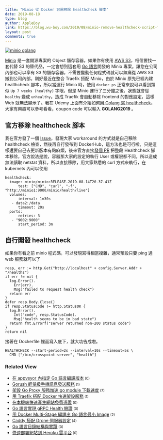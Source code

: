 ```yaml
---
title: "Minio 從 Docker 容器移除 healthcheck 腳本"
date: 2019-08-18
type: blog
author: AppleBoy
link: https://blog.wu-boy.com/2019/08/minio-remove-healthcheck-script-for-docker-image/
layout: post
comments: true
---
```


<p><a href="https://lh3.googleusercontent.com/3lAv9HlhI9mxCfow0jHY5-G6H-tvXJLCv3S2QvzKReV_R-61oywRIXW6sruwPrS69CXpMAuIrccgVH8HY5hIzDGvenyhFhKcGmBk0CmU1c36k6NrjSvYESSmAEAejlxmxdW_gduXZio=w1920-h1080" title="minio golang"><img src="https://lh3.googleusercontent.com/3lAv9HlhI9mxCfow0jHY5-G6H-tvXJLCv3S2QvzKReV_R-61oywRIXW6sruwPrS69CXpMAuIrccgVH8HY5hIzDGvenyhFhKcGmBk0CmU1c36k6NrjSvYESSmAEAejlxmxdW_gduXZio=w1920-h1080" alt="minio golang" title="minio golang" /></a></p>
<p><a href="https://min.io/">Minio</a> 是一套開源專案的 Object 儲存容器，如果你有使用 <a href="https://aws.amazon.com/tw/s3/">AWS S3</a>，相信要找一套代替 S3 的替代品，一定會想到這套用 <a href="https://golang.org">Go 語言</a>開發的 Minio 專案。讓您在公司內部也可以享有 S3 的儲存容器，不需要變動任何程式碼就可以無痛從 AWS S3 搬到公司內部。剛好最近在整合 Traefik 搭配 Minio，由於 Minio 原先已經內建 healthcheck 腳本，所以當運行 Minio 時，使用 <code>docker ps</code> 正常來說可以看到類似 <code>Up 7 weeks (healthy)</code> 字眼，但是 Minio 運行了三分鐘之後，狀態就會從 <code>healthy</code> 變成 <code>unhealthy</code>，造成 Traefik 會自動移除 frontend 的對應設定，這樣 Web 就無法顯示了。我在 Udemy 上面有介紹如<a href="https://www.udemy.com/course/golang-fight/learn/lecture/9962004#overview">何用 Golang 寫 healthcheck</a>，大家有興趣可以參考看看，coupon code 可以輸入 <strong>GOLANG2019 </strong>。</p>
<span id="more-7441"></span>
<h2>官方移除 healthcheck 腳本</h2>
<p>我在官方發了一個 <a href="https://github.com/minio/minio/issues/8082">Issue</a>，發現大家 workaround 的方式就是自己移除 healthcheck 檢查，然後再自行發布到 DockerHub，這方法也是可行啦，只是這樣還要自己去更新版本有點麻煩，後來官方直接<a href="https://github.com/minio/minio/pull/8095">發個 PR</a> 把整段 Healthcheck 腳本移除，官方說法是說，容器那大家的設定的執行 User 或權限都不同，所以造成無法讀取 netstat 資料，所以直接移除，用大家熟悉的 curl 方式來執行，在 kubernets 內可以使用</p>
<pre><code class="language-yaml">healthcheck:
  image: minio/minio:RELEASE.2019-08-14T20-37-41Z
      test: [&quot;CMD&quot;, &quot;curl&quot;, &quot;-f&quot;, &quot;http://minio1:9000/minio/health/live&quot;]
  volumes:
      interval: 1m30s
   - data2:/data
      timeout: 20s
  ports:
      retries: 3
   - &quot;9002:9000&quot;
      start_period: 3m</code></pre>
<h2>自行開發 healthcheck</h2>
<p>如果你有看之前 minio 程式碼，可以發現寫得相當複雜，通常預設只要 ping 通 web 服務就可以了</p>
<pre><code class="language-go">resp, err := http.Get(&quot;http://localhost&quot; + config.Server.Addr + &quot;/healthz&quot;)
if err != nil {
  log.Error().
    Err(err).
    Msg(&quot;failed to request health check&quot;)
  return err
}
defer resp.Body.Close()
if resp.StatusCode != http.StatusOK {
  log.Error().
    Int(&quot;code&quot;, resp.StatusCode).
    Msg(&quot;health seems to be in bad state&quot;)
  return fmt.Errorf(&quot;server returned non-200 status code&quot;)
}
return nil</code></pre>
<p>接著在 Dockerfile 裡面寫入底下，就大功告成啦。</p>
<pre><code class="language-dockerfile">HEALTHCHECK --start-period=2s --interval=10s --timeout=5s \
  CMD [&quot;/bin/crosspoint-server&quot;, &quot;health&quot;]</code></pre>
<div class="wp_rp_wrap  wp_rp_plain" ><div class="wp_rp_content"><h3 class="related_post_title">Related View</h3><ul class="related_post wp_rp"><li data-position="0" data-poid="in-7352" data-post-type="none" ><a href="https://blog.wu-boy.com/2019/04/install-specific-go-version-in-appveyor/" class="wp_rp_title">在 appveyor 內指定 Go 語言編譯版本</a><small class="wp_rp_comments_count"> (0)</small><br /></li><li data-position="1" data-poid="in-6869" data-post-type="none" ><a href="https://blog.wu-boy.com/2017/11/gorush-a-push-notification-server-written-in-go/" class="wp_rp_title">Gorush 輕量級手機訊息發送服務</a><small class="wp_rp_comments_count"> (1)</small><br /></li><li data-position="2" data-poid="in-7405" data-post-type="none" ><a href="https://blog.wu-boy.com/2019/07/speed-up-go-module-download-using-go-proxy-athens/" class="wp_rp_title">架設 Go Proxy 服務加速 go module 下載速度</a><small class="wp_rp_comments_count"> (7)</small><br /></li><li data-position="3" data-poid="in-7193" data-post-type="none" ><a href="https://blog.wu-boy.com/2019/01/deploy-service-using-traefik-and-docker/" class="wp_rp_title">用 Traefik 搭配 Docker 快速架設服務</a><small class="wp_rp_comments_count"> (1)</small><br /></li><li data-position="4" data-poid="in-7047" data-post-type="none" ><a href="https://blog.wu-boy.com/2018/07/mkcert-zero-config-tool-to-make-locally-trusted-development-certificates/" class="wp_rp_title">在本機端快速產生網站免費憑證</a><small class="wp_rp_comments_count"> (0)</small><br /></li><li data-position="5" data-poid="in-6877" data-post-type="none" ><a href="https://blog.wu-boy.com/2017/11/grpc-health-check-in-go/" class="wp_rp_title">Go 語言實現 gRPC Health 驗證</a><small class="wp_rp_comments_count"> (0)</small><br /></li><li data-position="6" data-poid="in-6714" data-post-type="none" ><a href="https://blog.wu-boy.com/2017/04/build-minimal-docker-container-using-multi-stage-for-go-app/" class="wp_rp_title">用 Docker Multi-Stage 編譯出 Go 語言最小 Image</a><small class="wp_rp_comments_count"> (2)</small><br /></li><li data-position="7" data-poid="in-6657" data-post-type="none" ><a href="https://blog.wu-boy.com/2017/02/caddy-setting-with-drone-ci-server/" class="wp_rp_title">Caddy 搭配 Drone 伺服器設定</a><small class="wp_rp_comments_count"> (4)</small><br /></li><li data-position="8" data-poid="in-7452" data-post-type="none" ><a href="https://blog.wu-boy.com/2019/08/golang-project-layout-and-practice/" class="wp_rp_title">Go 語言目錄結構與實踐</a><small class="wp_rp_comments_count"> (0)</small><br /></li><li data-position="9" data-poid="in-7250" data-post-type="none" ><a href="https://blog.wu-boy.com/2019/02/deploy-golang-app-to-heroku/" class="wp_rp_title">快速部署網站到 Heroku 雲平台</a><small class="wp_rp_comments_count"> (0)</small><br /></li></ul></div></div>